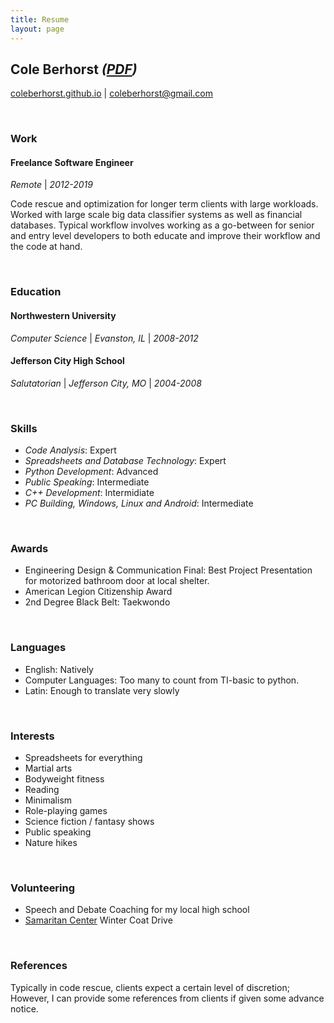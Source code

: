 ```yaml
---
title: Resume
layout: page
---
```

## Cole Berhorst *([PDF](/resume.pdf))*
[coleberhorst.github.io](https://coleberhorst.github.io) | [coleberhorst@gmail.com](mailto:coleberhorst@gmail.com)

&nbsp;
### Work
#### Freelance Software Engineer
*Remote* | *2012-2019*

Code rescue and optimization for longer term clients with large workloads. Worked with large scale big data classifier systems as well as financial databases. Typical workflow involves working as a go-between for senior and entry level developers to both educate and improve their workflow and the code at hand.

&nbsp;
### Education
#### Northwestern University
*Computer Science* | *Evanston, IL* | *2008-2012*

#### Jefferson City High School
*Salutatorian* | *Jefferson City, MO* | *2004-2008*

&nbsp;
### Skills

* *Code Analysis*: Expert
* *Spreadsheets and Database Technology*: Expert
* *Python Development*: Advanced
* *Public Speaking*: Intermediate
* *C++ Development*: Intermidiate
* *PC Building, Windows, Linux and Android*: Intermediate


&nbsp;
### Awards

* Engineering Design & Communication Final: Best Project Presentation for motorized bathroom door at local shelter.
* American Legion Citizenship Award
* 2nd Degree Black Belt: Taekwondo

&nbsp;
### Languages

* English: Natively
* Computer Languages: Too many to count from TI-basic to python.
* Latin: Enough to translate very slowly

&nbsp;
### Interests

* Spreadsheets for everything
* Martial arts
* Bodyweight fitness
* Reading
* Minimalism
* Role-playing games
* Science fiction / fantasy shows
* Public speaking
* Nature hikes 

&nbsp;
### Volunteering

* Speech and Debate Coaching for my local high school
* [Samaritan Center](https://twitter.com/midmosamaritan) Winter Coat Drive

&nbsp;
### References

Typically in code rescue, clients expect a certain level of discretion; However, I can provide some references from clients if given some advance notice.